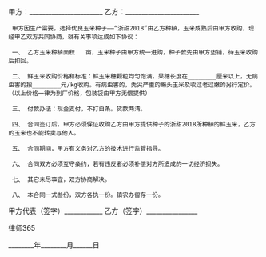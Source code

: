 
 甲方：_______________________
 乙方：_______________________
 
     甲方因生产需要，选择优良玉米种子——“浙甜2018”由乙方种植，玉米成熟后由甲方收购，现经甲乙双方共同协商，就有关事项达成如下协议：
 
     一、 乙方玉米种植面积   亩，玉米种子由甲方统一进购，种子款先由甲方垫铺，待玉米收购后扣回。
 
     二、 鲜玉米收购价格和标准：鲜玉米穗颗粒均匀饱满，果穗长度在________厘米以上，无病虫害的按________元/kg收购。有病虫害的，秃尖严重的癞头玉米及收过老过嫩的另行定价。（以上价格一律为到厂价格，包装袋由甲方无偿提供）
 
     三、 付款办法：现金支付，不打白条。货款两清。
 
     四、 合同签订后，甲方必须保证收购乙方由甲方提供种子的浙甜2018所种植的鲜玉米，乙方的玉米也不能转卖与他人。
 
     五、 合同期间，甲方有义务对乙方的技术进行监督指导。
 
     六、 合同双方必须互守条约，若有违反者必须补偿对方所造成的一切经济损失。
 
     七、 其它未尽事宜，双方协商解决。
 
     八、 本合同一式叁份，双方各执一份。镇农办留存一份。
 
  
 甲方代表（签字）____________
 乙方（签字）________________




 
律师365






 ________年________月______日 


 

 
 
 
 
 
  


  
 

  


  


  
 
 
 
 

